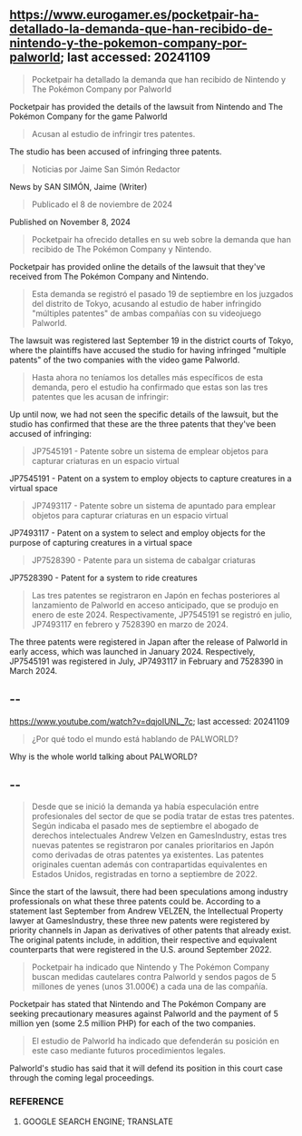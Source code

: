 ## https://www.eurogamer.es/pocketpair-ha-detallado-la-demanda-que-han-recibido-de-nintendo-y-the-pokemon-company-por-palworld; last accessed: 20241109

> Pocketpair ha detallado la demanda que han recibido de Nintendo y The Pokémon Company por Palworld

Pocketpair has provided the details of the lawsuit from Nintendo and The Pokémon Company for the game Palworld

> Acusan al estudio de infringir tres patentes.

The studio has been accused of infringing three patents.

> Noticias por Jaime San Simón Redactor

News by SAN SIMÓN, Jaime (Writer)

> Publicado el 8 de noviembre de 2024 

Published on November 8, 2024

> Pocketpair ha ofrecido detalles en su web sobre la demanda que han recibido de The Pokémon Company y Nintendo.

Pocketpair has provided online the details of the lawsuit that they've received from The Pokémon Company and Nintendo.

> Esta demanda se registró el pasado 19 de septiembre en los juzgados del distrito de Tokyo, acusando al estudio de haber infringido "múltiples patentes" de ambas compañías con su videojuego Palworld.

The lawsuit was registered last September 19 in the district courts of Tokyo, where the plaintiffs have accused the studio for having infringed "multiple patents" of the two companies with the video game Palworld.

> Hasta ahora no teníamos los detalles más específicos de esta demanda, pero el estudio ha confirmado que estas son las tres patentes que les acusan de infringir:

Up until now, we had not seen the specific details of the lawsuit, but the studio has confirmed that these are the three patents that they've been accused of infringing:

> JP7545191 - Patente sobre un sistema de emplear objetos para capturar criaturas en un espacio virtual

JP7545191 - Patent on a system to employ objects to capture creatures in a virtual space

> JP7493117 - Patente sobre un sistema de apuntado para emplear objetos para capturar criaturas en un espacio virtual

JP7493117 - Patent on a system to select and employ objects for the purpose of capturing creatures in a virtual space
    
> JP7528390 - Patente para un sistema de cabalgar criaturas

JP7528390 - Patent for a system to ride creatures

> Las tres patentes se registraron en Japón en fechas posteriores al lanzamiento de Palworld en acceso anticipado, que se produjo en enero de este 2024. Respectivamente, JP7545191 se registró en julio, JP7493117 en febrero y 7528390 en marzo de 2024. 

The three patents were registered in Japan after the release of Palworld in early access, which was launched in January 2024. Respectively, JP7545191 was registered in July, JP7493117 in February and 7528390 in March 2024. 

## --

https://www.youtube.com/watch?v=dqjoIUNL_7c; last accessed: 20241109

> ¿Por qué todo el mundo está hablando de PALWORLD? 

Why is the whole world talking about PALWORLD?

## --

> Desde que se inició la demanda ya había especulación entre profesionales del sector de que se podía tratar de estas tres patentes. Según indicaba el pasado mes de septiembre el abogado de derechos intelectuales Andrew Velzen en GamesIndustry, estas tres nuevas patentes se registraron por canales prioritarios en Japón como derivadas de otras patentes ya existentes. Las patentes originales cuentan además con contrapartidas equivalentes en Estados Unidos, registradas en torno a septiembre de 2022.

Since the start of the lawsuit, there had been speculations among industry professionals on what these three patents could be. According to a statement last September from Andrew VELZEN, the Intellectual Property lawyer at GamesIndustry, these three new patents were registered by priority channels in Japan as derivatives of other patents that already exist. The original patents include, in addition, their respective and equivalent counterparts that were registered in the U.S. around September 2022.

> Pocketpair ha indicado que Nintendo y The Pokémon Company buscan medidas cautelares contra Palworld y sendos pagos de 5 millones de yenes (unos 31.000€) a cada una de las compañía.

Pocketpair has stated that Nintendo and The Pokémon Company are seeking precautionary measures against Palworld and the payment of 5 million yen (some 2.5 million PHP) for each of the two companies.

> El estudio de Palworld ha indicado que defenderán su posición en este caso mediante futuros procedimientos legales. 

Palworld's studio has said that it will defend its position in this court case through the coming legal proceedings.

### REFERENCE

1) GOOGLE SEARCH ENGINE; TRANSLATE